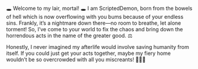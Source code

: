 🕳️ Welcome to my lair, mortal! 🕳️
I am ScriptedDemon, born from the bowels of hell which is now overflowing with you bums because of your endless sins. Frankly, it’s a nightmare down there—no room to breathe, let alone torment! So, I’ve come to your world to fix the chaos and bring down the horrendous acts in the name of the greater good. ⚖️

Honestly, I never imagined my afterlife would involve saving humanity from itself. If you could just get your acts together, maybe my fiery home wouldn’t be so overcrowded with all you miscreants! 🤦🏿‍♂️
